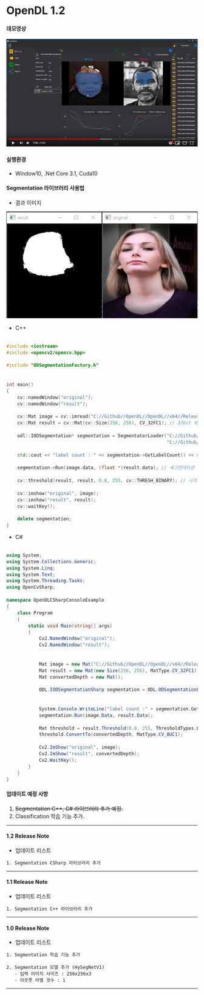 ﻿
# OpenDL 1.2


#### 데모영상
<center>

[![Video Label](https://raw.githubusercontent.com/gellston/OpenDL/master/preview/preview1.2.png)](https://youtu.be/jkmO2F1--qE)

</center>


#### 실행환경
* Window10, .Net Core 3.1, Cuda10

#### Segmentation 라이브러리 사용법
* 결과 이미지

<center>

![Segmentation 예제](https://raw.githubusercontent.com/gellston/opendl/master/preview/segmentation.png)

</center>

* C++  


```cpp

#include <iostream>
#include <opencv2/opencv.hpp>

#include "ODSegmentationFactory.h"


int main()
{
    cv::namedWindow("original");
    cv::namedWindow("result");

    cv::Mat image = cv::imread("C://Github//OpenDL//OpenDL//x64//Release//00036.jpg");
    cv::Mat result = cv::Mat(cv::Size(256, 256), CV_32FC1); // 32bit 배열 필요.

    odl::IODSegmentation* segmentation = SegmentatorLoader("C://Github//OpenDL//OpenDL//x64//Release//FaceDetector.frz",      // 프리징 모델 경로
                                                           "C://Github//OpenDL//OpenDL//x64//Release//__FreezeModelInfo.xml"); // 모델 정보파일 경로

    std::cout << "label count : " << segmentation->GetLabelCount() << std::endl; // 라벨 갯수 출력
    
    segmentation->Run(image.data, (float *)result.data); // 세그먼테이션 수행

    cv::threshold(result, result, 0.8, 255, cv::THRESH_BINARY); // 시각화를 위한 이진화

    cv::imshow("original", image);
    cv::imshow("result", result);
    cv::waitKey();

    delete segmentation;
}

```

* C#


```csharp

using System;
using System.Collections.Generic;
using System.Linq;
using System.Text;
using System.Threading.Tasks;
using OpenCvSharp;

namespace OpenDLCSharpConsoleExample
{
    class Program
    {
        static void Main(string[] args)
        {
            Cv2.NamedWindow("original");
            Cv2.NamedWindow("result");


            Mat image = new Mat("C://Github//OpenDL//OpenDL//x64//Release//00036.jpg");
            Mat result = new Mat(new Size(256, 256), MatType.CV_32FC1);
            Mat convertedDepth = new Mat();

            ODL.IODSegmentationSharp segmentation = ODL.ODSegmentationFactorySharp.SegmentatorLoader("C://Github//OpenDL//OpenDL//x64//Release//FaceDetector.frz",
                                                                                                    "C://Github//OpenDL//OpenDL//x64//Release//__FreezeModelInfo.xml");

            System.Console.WriteLine("label count :" + segmentation.GetLabelCount());
            segmentation.Run(image.Data, result.Data);

            Mat threshold = result.Threshold(0.8, 255, ThresholdTypes.Binary);
            threshold.ConvertTo(convertedDepth, MatType.CV_8UC1);

            Cv2.ImShow("original", image);
            Cv2.ImShow("result", convertedDepth);
            Cv2.WaitKey();
        }
    }
}

```

#### 업데이트 예정 사항

 1. ~~Segmentation C++, C# 라이브러리 추가 예정.~~
 2. Classification 학습 기능 추가.
 
---
#### 1.2 Release Note

* 업데이트 리스트  

```
1. Segmentation CSharp 라이브러리 추가
```
---
#### 1.1 Release Note

* 업데이트 리스트  

```
1. Segmentation C++ 라이브러리 추가
```
---

#### 1.0 Release Note

* 업데이트 리스트  

```
1. Segmentation 학습 기능 추가

2. Segmentation 모델 추가 (HySegNetV1)
   - 입력 이미지 사이즈 : 256x256x3
   - 아웃풋 라벨 갯수 : 1
```
---